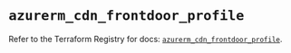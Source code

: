 # `azurerm_cdn_frontdoor_profile`

Refer to the Terraform Registry for docs: [`azurerm_cdn_frontdoor_profile`](https://registry.terraform.io/providers/hashicorp/azurerm/3.97.1/docs/resources/cdn_frontdoor_profile).
